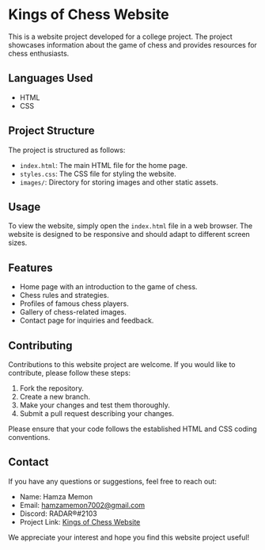 # Kings of Chess Website

This is a website project developed for a college project. The project showcases information about the game of chess and provides resources for chess enthusiasts.

## Languages Used

- HTML
- CSS

## Project Structure

The project is structured as follows:

- `index.html`: The main HTML file for the home page.
- `styles.css`: The CSS file for styling the website.
- `images/`: Directory for storing images and other static assets.

## Usage

To view the website, simply open the `index.html` file in a web browser. The website is designed to be responsive and should adapt to different screen sizes.

## Features

- Home page with an introduction to the game of chess.
- Chess rules and strategies.
- Profiles of famous chess players.
- Gallery of chess-related images.
- Contact page for inquiries and feedback.

## Contributing

Contributions to this website project are welcome. If you would like to contribute, please follow these steps:

1. Fork the repository.
2. Create a new branch.
3. Make your changes and test them thoroughly.
4. Submit a pull request describing your changes.

Please ensure that your code follows the established HTML and CSS coding conventions.

## Contact

If you have any questions or suggestions, feel free to reach out:

- Name: Hamza Memon
- Email: hamzamemon7002@gmail.com
- Discord: RADAR®#2103
- Project Link: [Kings of Chess Website](https://github.com/HamzaMemon-G/Kings-of-Chess)

We appreciate your interest and hope you find this website project useful!
